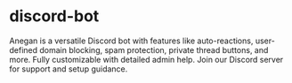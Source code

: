 # discord-bot
Anegan is a versatile Discord bot with features like auto-reactions, user-defined domain blocking, spam protection, private thread buttons, and more. Fully customizable with detailed admin help. Join our Discord server for support and setup guidance.
